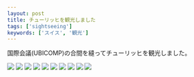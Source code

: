 ```yaml
---
layout: post
title: チューリッヒを観光しました
tags: ['sightseeing']
keywords: ['スイス', '観光']
---
```


国際会議(UBICOMP)の合間を縫ってチューリッヒを観光しました。

<img src="/img/blog_IMGP0863.jpg" class="image-on-frame image-fade">

<img src="/img/blog_IMGP0096.jpg" class="image-on-frame image-fade">

<img src="/img/blog_IMG_0334.jpg" class="image-on-frame image-fade">

<img src="/img/blog_IMGP0589.jpg" class="image-on-frame image-fade">

<img src="/img/blog_IMG_0340.jpg" class="image-on-frame image-fade">

<img src="/img/blog_IMGP0788.jpg" class="image-on-frame image-fade">

<img src="/img/blog_IMG_0230.jpg" class="image-on-frame image-fade">

<img src="/img/blog_IMGP0521.jpg" class="image-on-frame image-fade">

<img src="/img/blog_IMGP0720.jpg" class="image-on-frame image-fade">

<img src="/img/blog_IMGP0842.jpg" class="image-on-frame image-fade">
